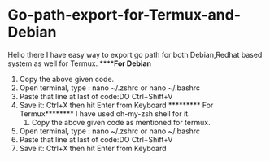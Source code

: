 # Go-path-export-for-Termux-and-Debian


Hello there I have easy way to export go path for both Debian,Redhat based system as well for Termux.
**********For Debian******
1. Copy the above given code.
2. Open terminal, type : nano ~/.zshrc or nano ~/.bashrc
3. Paste that line at last of code:DO Ctrl+Shift+V
4. Save it: Ctrl+X then hit Enter from Keyboard
   ********* For Termux********
   I have used oh-my-zsh shell for it.
   1. Copy the above given code as mentioned for termux.
2. Open terminal, type : nano ~/.zshrc or nano ~/.bashrc
3. Paste that line at last of code:DO Ctrl+Shift+V
4. Save it: Ctrl+X then hit Enter from Keyboard

